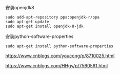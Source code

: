 安装openjdk8
```
sudo add-apt-repository ppa:openjdk-r/ppa
sudo apt-get update
sudo apt-get install openjdk-8-jdk
```

安装python-software-properties

```
sudo apt-get install python-software-properties
```



https://www.cnblogs.com/youcong/p/8710025.html

https://www.cnblogs.com/HHgy/p/7560561.html